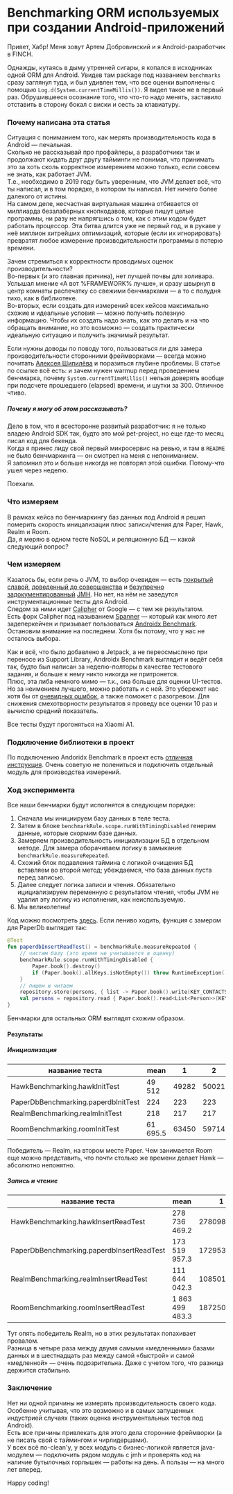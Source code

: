Benchmarking ORM используемых при создании Android-приложений
=============================================================

Привет, Хабр! Меня зовут Артем Добровинский и я Android-разработчик в FINCH.

Однажды, кутаясь в дыму утренней сигары, я копался в исходниках одной ORM для Android. Увидев там package под названием `benchmarks` сразу заглянул туда, и был удивлен тем, что все оценки выполнены с помощью `Log.d(System.currentTimeMillis())`. Я видел такое не в первый раз. Обрушившееся осознание того, что что-то надо менять, заставило отставить в сторону бокал с виски и сесть за клавиатуру.

### Почему написана эта статья
Ситуация с пониманием того, как мерять производительность кода в Android — печальная.   
Сколько не рассказывай про профайлеры, а разработчики так и продолжают кидать друг другу тайминги не понимая, что принимать это за хоть сколь корректное измерением можно только, если совсем не знать, как работает JVM.   
Т.е., необходимо в 2019 году быть уверенным, что JVM делает всё, что ты написал, и в том порядке, в котором ты написал. Нет ничего более далекого от истины.   
На самом деле, несчастная виртуальная машина отбивается от миллиарда безалаберных кнопкодавов, которые пишут целые программы, ни разу не напрягшись о том, как с этим кодом будет работать процессор. Эта битва длится уже не первый год, и в рукаве у неё миллион хитрейших оптимизаций, которые (если их игнорировать) превратят любое измерение производительности программы в потерю времени. 

Зачем стремиться к корректности проводимых оценок производительности?   
Во-первых (и это главная причина), нет лучшей почвы для холивара. Услышал мнение «А вот %FRAMEWORK% лучше», и сразу швырнул в центр комнаты распечатку со свежими бенчмарками — а то с полудня тихо, как в библиотеке.   
Во-вторых, если создать для измерений всех кейсов максимально схожие и идеальные условия — можно получить полезную информацию. Чтобы их создать надо знать, как это делать и на что обращать внимание, но это возможно — создать практически идеальную ситуацию и получить значимый результат. 

Если нужны доводы по поводу того, пользоваться ли для замера производительности сторонними фреймворками — всегда можно почитать [Алексея Шипилёва](https://shipilev.net/blog/2014/nanotrusting-nanotime/#_timers) и поразиться глубине проблемы. В статье по ссылке всё есть: и зачем нужен warmup перед проведением бенчмарка, почему `System.currentTimeMillis()` нельзя доверять вообще при подсчете прошедшего (elapsed) времени, и шутки за 300. Отличное чтиво. 

##### Почему я могу об этом рассказывать?   
Дело в том, что я всесторонне развитый разработчик: я не только владею Android SDK так, будто это мой pet-project, но еще где-то месяц писал код для бекенда.   
Когда я принес лиду свой первый микросервис на ревью, и там в `README` не было бенчмаркинга — он смотрел на меня с непониманием.   
Я запомнил это и больше никогда не повторял этой ошибки. Потому-что ушел через неделю.

Поехали.

### Что измеряем
В рамках кейса по бенчмаркингу баз данных под Android я решил померить скорость иницализации плюс записи/чтения для Paper, Hawk, Realm и Room.   
Да, я меряю в одном тесте NoSQL и реляционную БД — какой следующий вопрос?

### Чем измеряем
Казалось бы, если речь о JVM, то выбор очевиден — есть [покрытый славой](https://mvnrepository.com/tags/benchmark), [доведенный до совершенства](https://groups.google.com/d/msg/mechanical-sympathy/m4opvy4xq3U/7lY8x8SvHgwJ) и [безупречно задокументированный](http://hg.openjdk.java.net/code-tools/jmh/file/f2e982b7c51b/jmh-samples/src/main/java/org/openjdk/jmh/samples/) [JMH](https://openjdk.java.net/projects/code-tools/jmh/). Но нет, на нём не заведyтся инструментационные тесты для Android.   
Следом за ними идет [Calipher](https://github.com/google/caliper) от Google — с тем же результатом.    
Есть форк Calipher под называнием [Spanner](https://github.com/cmelchior/spanner) — который как много лет задеперкейчен и призывает пользоваться [Androidx Benchmark](https://developer.android.com/jetpack/androidx/releases/benchmark).   
Остановим внимание на последнем. Хотя бы потому, что у нас не осталось выбора.

Как и всё, что было добавлено в Jetpack, а не переосмыслено при переносе из Support Library, Androidx Benchmark выглядит и ведёт себя так, будто был написан за неделю-полторы в качестве тестового задания, и больше к нему никто никогда не притронется.   
Плюс, эта либа немного мимо — т.к., она больше для оценки UI-тестов. Но за неимением лучшего, можно работать и с ней. Это убережет нас хотя бы от [очевидных ошибок](https://android.googlesource.com/platform/frameworks/support/+/refs/heads/androidx-benchmark-release/benchmark/common/src/main/java/androidx/benchmark/Errors.kt), а также поможет с разогревом.
Для снижения смехотворности результатов я проведу все оценки 10 раз и вычислю средний показатель.

Все тесты будут прогоняться на Xiaomi A1.

### Подключение библиотеки в проект
По подключению Andoridx Benchmark в проект есть [отличная инструкция](https://developer.android.com/studio/profile/benchmark.md). Очень советую не полениться и подключить отдельный модуль для производства измерений. 

### Ход эксперимента
Все наши бенчмарки будут исполнятся в следующем порядке:
1. Сначала мы инициируем базу данных в теле теста.
2. Затем в блоке `benchmarkRule.scope.runWithTimingDisabled` генерим данные, которые скормим базе данных.
3. Замеряем производительность инициализации БД в отдельном методе. Для замера оборачиваем логику в замыкание `benchmarkRule.measureRepeated`.
4. Схожий блок подавления таймина с логикой очищения БД вставляем во второй метод; убеждаемся, что база данных пуста перед записью. 
5. Далее следует логика записи и чтения. Обязательно ицициализируем переменную с результатом чтения, чтобы JVM не удалил эту логику из исполнения, как неиспользуемую. 
6. Мы великолепны!

Код можно посмотреть [здесь](). Если лениво ходить, функция с замером для PaperDb выглядит так:
```kotlin
@Test
fun paperdbInsertReadTest() = benchmarkRule.measureRepeated {
    // чистим базу (это время не учитывается в оценку)
    benchmarkRule.scope.runWithTimingDisabled {
        Paper.book().destroy()
        if (Paper.book().allKeys.isNotEmpty()) throw RuntimeException()
    }
    // пишем и читаем
    repository.store(persons, { list -> Paper.book().write(KEY_CONTACTS, list) })
    val persons = repository.read { Paper.book().read<List<Person>>(KEY_CONTACTS, emptyList()) }
}
```
Бенчмарки для остальных ORM выглядят схожим образом.

#### Результаты
##### Инициализация
| название теста                            | mean          | 1          | 2          | 3          | 4          | 5          | 6          | 7          | 8          | 9          | 10         |
|-------------------------------------------|---------------|------------|------------|------------|------------|------------|------------|------------|------------|------------|------------|
| HawkBenchmarking.hawkInitTest             | 49 512        | 49282      | 50021      | 49119      | 50145      | 49970      | 50047      | 46649      | 50230      | 49863      | 49794      |
| PaperDbBenchmarking.paperdbInitTest       | 224           | 223        | 223        | 223        | 233        | 223        | 223        | 223        | 223        | 223        | 223        |
| RealmBenchmarking.realmInitTest           | 218           | 217        | 217        | 217        | 217        | 217        | 217        | 217        | 227        | 217        | 217        |
| RoomBenchmarking.roomInitTest             | 61 695.5      | 63450      | 59714      | 58527      | 59175      | 63544      | 62980      | 63252      | 59670      | 63868      | 62775      |

Победитель — Realm, на втором месте Paper. Чем занимается Room еще можно представить, что почти столько же времени делает Hawk — абсолютно непонятно.

##### Запись и чтение
| название теста                            | mean            | 1          | 2          | 3          | 4          | 5          | 6          | 7          | 8          | 9          | 10         |
|-------------------------------------------|-----------------|------------|------------|------------|------------|------------|------------|------------|------------|------------|------------|
| HawkBenchmarking.hawkInsertReadTest       | 278 736 469.2   | 278098654  | 283956846  | 276748308  | 282447384  | 272609500  | 284699653  | 271869770  | 278719693  | 278836115  | 279378769  |
| PaperDbBenchmarking.paperdbInsertReadTest | 173 519 957.3   | 172953347  | 174702000  | 169740846  | 174401192  | 173930037  | 174179616  | 173937460  | 173739115  | 176215038  | 171400922  |
| RealmBenchmarking.realmInsertReadTest     | 111 644 042.3   | 108501578  | 110616078  | 102056461  | 112946577  | 111701231  | 114922962  | 106198000  | 118742498  | 120888230  | 109866808  |
| RoomBenchmarking.roomInsertReadTest       | 1 863 499 483.3 | 1872503614 | 1837078614 | 1872482538 | 1827338460 | 1869147999 | 1857126229 | 1842427537 | 1870630652 | 1878862538 | 1907396652 |

Тут опять победитель Realm, но в этих результатах попахивает провалом.   
Разница в четыре раза между двумя самыми «медленными» базами данных и в шестнадцать раз между самой «быстрой» и самой «медленной» — очень подозрительна. Даже с учетом того, что разница держится стабильно.

### Заключение

Нет ни одной причины не измерять производительность своего кода. Особенно учитывая, что это возможно и в самых запущенных индустрией случаях (таких оценка инструментальных тестов под Android).   
Есть все причины привлекать для этого дела сторонние фреймворки (а не писать свой с таймингом и чирлидершами).    
У всех всё по-clean'у, у всех модуль с бизнес-логикой является java-модулем — подключить рядом модуль c jmh и проверять код на наличие бутылочных горлышек — работы на день. А пользы — на много лет вперед.

Happy coding!